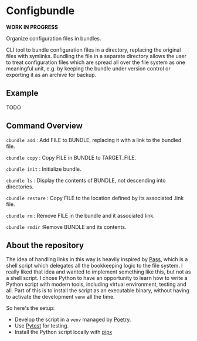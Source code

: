 # Configbundle

**WORK IN PROGRESS**

Organize configuration files in bundles.

CLI tool to bundle configuration files in a directory, replacing the
original files with symlinks. Bundling the file in a separate
directory allows the user to treat configuration files which are
spread all over the file system as one meaningful unit, e.g. by
keeping the bundle under version control or exporting it as an archive
for backup.

## Example

TODO

## Command Overview

`cbundle add` : Add FILE to BUNDLE, replacing it with a link to the bundled file.

`cbundle copy` : Copy FILE in BUNDLE to TARGET_FILE.

`cbundle init` : Initialize bundle.

`cbundle ls` : Display the contents of BUNDLE, not descending into directories.

`cbundle restore` : Copy FILE to the location defined by its associated .link file.

`cbundle rm` : Remove FILE in the bundle and it associated link.

`cbundle rmdir`  :Remove BUNDLE and its contents.

## About the repository

The idea of handling links in this way is heavily inspired by
[Pass](https://www.passwordstore.org/), which is a shell script which
delegates all the bookkeeping logic to the file system. I really liked
that idea and wanted to implement something like this, but not as a
shell script. I chose Python to have an opportunity to learn how to
write a Python script with modern tools, including virtual
environment, testing and all. Part of this is to install the script as
an executable binary, without having to activate the development
`venv` all the time.

So here's the setup:

 - Develop the script in a `venv` managed by
   [Poetry](https://python-poetry.org/docs/).
 - Use [Pytest](https://python-poetry.org/docs/) for testing.
 - Install the Python script locally with  [pipx](https://pipx.pypa.io/stable/)
